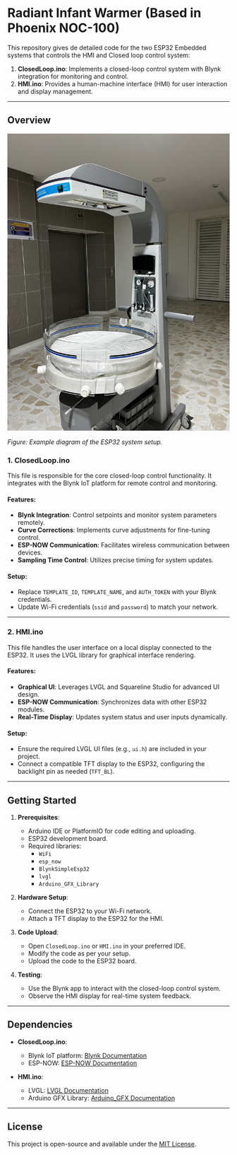 
# Radiant Infant Warmer (Based in Phoenix NOC-100) 

This repository gives de detailed code for the two ESP32 Embedded systems that controls the HMI and Closed loop control system:

1. **ClosedLoop.ino**: Implements a closed-loop control system with Blynk integration for monitoring and control.
2. **HMI.ino**: Provides a human-machine interface (HMI) for user interaction and display management.

---

## Overview

<div align="center">
  <img src="images/completed_device.JPEG" alt="Completed Device" width="600">
</div>

*Figure: Example diagram of the ESP32 system setup.*

### 1. ClosedLoop.ino

This file is responsible for the core closed-loop control functionality. It integrates with the Blynk IoT platform for remote control and monitoring.

#### Features:
- **Blynk Integration**: Control setpoints and monitor system parameters remotely.
- **Curve Corrections**: Implements curve adjustments for fine-tuning control.
- **ESP-NOW Communication**: Facilitates wireless communication between devices.
- **Sampling Time Control**: Utilizes precise timing for system updates.

#### Setup:
- Replace `TEMPLATE_ID`, `TEMPLATE_NAME`, and `AUTH_TOKEN` with your Blynk credentials.
- Update Wi-Fi credentials (`ssid` and `password`) to match your network.

---

### 2. HMI.ino

This file handles the user interface on a local display connected to the ESP32. It uses the LVGL library for graphical interface rendering.

#### Features:
- **Graphical UI**: Leverages LVGL and Squareline Studio for advanced UI design.
- **ESP-NOW Communication**: Synchronizes data with other ESP32 modules.
- **Real-Time Display**: Updates system status and user inputs dynamically.

#### Setup:
- Ensure the required LVGL UI files (e.g., `ui.h`) are included in your project.
- Connect a compatible TFT display to the ESP32, configuring the backlight pin as needed (`TFT_BL`).

---

## Getting Started

1. **Prerequisites**:
   - Arduino IDE or PlatformIO for code editing and uploading.
   - ESP32 development board.
   - Required libraries:
     - `WiFi`
     - `esp_now`
     - `BlynkSimpleEsp32`
     - `lvgl`
     - `Arduino_GFX_Library`

2. **Hardware Setup**:
   - Connect the ESP32 to your Wi-Fi network.
   - Attach a TFT display to the ESP32 for the HMI.

3. **Code Upload**:
   - Open `ClosedLoop.ino` or `HMI.ino` in your preferred IDE.
   - Modify the code as per your setup.
   - Upload the code to the ESP32 board.

4. **Testing**:
   - Use the Blynk app to interact with the closed-loop control system.
   - Observe the HMI display for real-time system feedback.

---

## Dependencies

- **ClosedLoop.ino**:
  - Blynk IoT platform: [Blynk Documentation](https://docs.blynk.io)
  - ESP-NOW: [ESP-NOW Documentation](https://www.espressif.com)

- **HMI.ino**:
  - LVGL: [LVGL Documentation](https://lvgl.io)
  - Arduino GFX Library: [Arduino_GFX Documentation](https://github.com/moononournation/Arduino_GFX)

---

## License

This project is open-source and available under the [MIT License](LICENSE).
